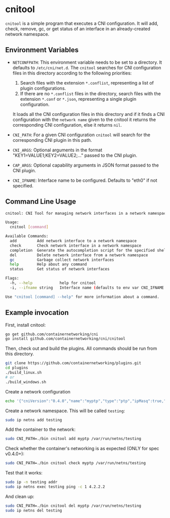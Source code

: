 # cnitool

`cnitool` is a simple program that executes a CNI configuration. It will
add, check, remove, gc, or get status of an interface in an already-created network namespace.

## Environment Variables

* `NETCONFPATH`: This environment variable needs to be set to a
  directory. It defaults to `/etc/cni/net.d`. The `cnitool` searches
  for CNI configuration files in this directory according to the following priorities:
  1. Search files with the extension `*.conflist`, representing a list of plugin configurations.
  2. If there are no `*.conflist` files in the directory, search files with the extension `*.conf` or `*.json`,
  representing a single plugin configuration.

  It loads all the CNI configuration files in
  this directory and if it finds a CNI configuration with the `network
  name` given to the cnitool it returns the corresponding CNI
  configuration, else it returns `nil`.
* `CNI_PATH`: For a given CNI configuration `cnitool` will search for
  the corresponding CNI plugin in this path.
* `CNI_ARGS`: Optional arguments in the format "KEY1=VALUE1;KEY2=VALUE2;..." passed to the CNI plugin.
* `CAP_ARGS`: Optional capability arguments in JSON format passed to the CNI plugin.
* `CNI_IFNAME`: Interface name to be configured. Defaults to "eth0" if not specified.

## Command Line Usage

```bash
cnitool: CNI Tool for managing network interfaces in a network namespace

Usage:
  cnitool [command]

Available Commands:
  add         Add network interface to a network namespace
  check       Check network interface in a network namespace
  completion  Generate the autocompletion script for the specified shell
  del         Delete network interface from a network namespace
  gc          Garbage collect network interfaces
  help        Help about any command
  status      Get status of network interfaces

Flags:
  -h, --help            help for cnitool
  -i, --ifname string   Interface name (defaults to env var CNI_IFNAME or 'eth0')

Use "cnitool [command] --help" for more information about a command.
```

## Example invocation

First, install cnitool:

```bash
go get github.com/containernetworking/cni
go install github.com/containernetworking/cni/cnitool
```

Then, check out and build the plugins. All commands should be run from this directory.

```bash
git clone https://github.com/containernetworking/plugins.git
cd plugins
./build_linux.sh
# or
./build_windows.sh
```

Create a network configuration

```bash
echo '{"cniVersion":"0.4.0","name":"myptp","type":"ptp","ipMasq":true,"ipam":{"type":"host-local","subnet":"172.16.29.0/24","routes":[{"dst":"0.0.0.0/0"}]}}' | sudo tee /etc/cni/net.d/10-myptp.conf
```

Create a network namespace. This will be called `testing`:

```bash
sudo ip netns add testing
```

Add the container to the network:

```bash
sudo CNI_PATH=./bin cnitool add myptp /var/run/netns/testing
```

Check whether the container's networking is as expected (ONLY for spec v0.4.0+):

```bash
sudo CNI_PATH=./bin cnitool check myptp /var/run/netns/testing
```

Test that it works:

```bash
sudo ip -n testing addr
sudo ip netns exec testing ping -c 1 4.2.2.2
```

And clean up:

```bash
sudo CNI_PATH=./bin cnitool del myptp /var/run/netns/testing
sudo ip netns del testing
```
